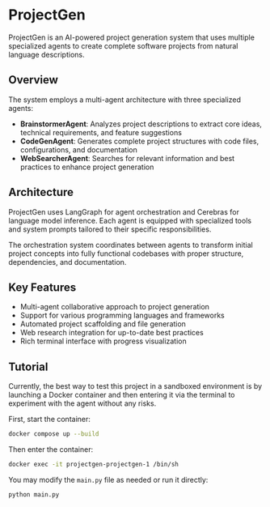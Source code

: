 # ProjectGen

ProjectGen is an AI-powered project generation system that uses multiple specialized agents to create complete software projects from natural language descriptions.

## Overview

The system employs a multi-agent architecture with three specialized agents:

- **BrainstormerAgent**: Analyzes project descriptions to extract core ideas, technical requirements, and feature suggestions
- **CodeGenAgent**: Generates complete project structures with code files, configurations, and documentation
- **WebSearcherAgent**: Searches for relevant information and best practices to enhance project generation

## Architecture

ProjectGen uses LangGraph for agent orchestration and Cerebras for language model inference. Each agent is equipped with specialized tools and system prompts tailored to their specific responsibilities.

The orchestration system coordinates between agents to transform initial project concepts into fully functional codebases with proper structure, dependencies, and documentation.

## Key Features

- Multi-agent collaborative approach to project generation
- Support for various programming languages and frameworks
- Automated project scaffolding and file generation
- Web research integration for up-to-date best practices
- Rich terminal interface with progress visualization

## Tutorial

Currently, the best way to test this project in a sandboxed environment is by launching a Docker container and then entering it via the terminal to experiment with the agent without any risks.

First, start the container:
```bash
docker compose up --build
```

Then enter the container:
```bash
docker exec -it projectgen-projectgen-1 /bin/sh
```

You may modify the `main.py` file as needed or run it directly:
```bash
python main.py
```
